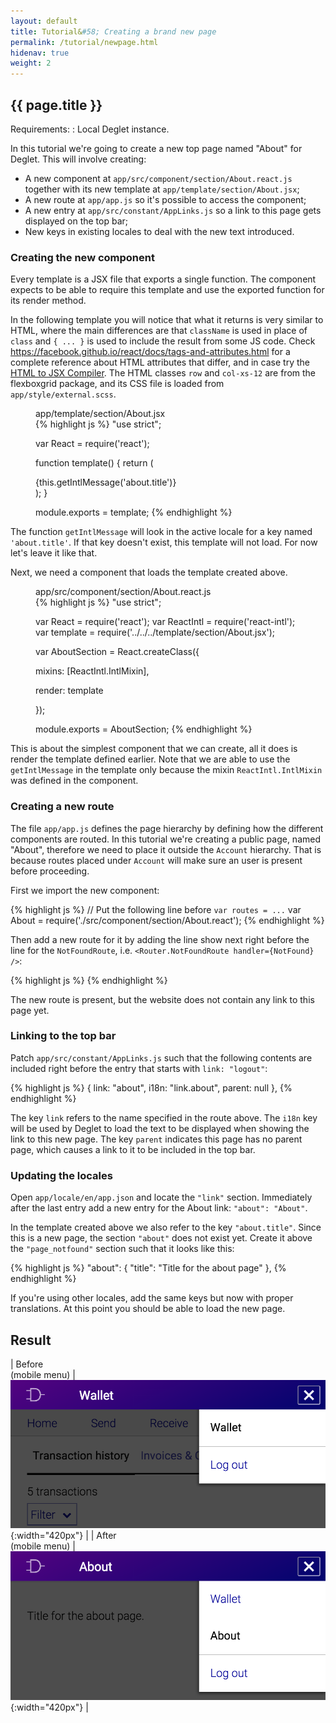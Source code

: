 ```yaml
---
layout: default
title: Tutorial&#58; Creating a brand new page
permalink: /tutorial/newpage.html
hidenav: true
weight: 2
---
```


## {{ page.title }}

Requirements:
: Local Deglet instance.


In this tutorial we're going to create a new top page named "About" for
Deglet. This will involve creating:

* A new component at `app/src/component/section/About.react.js` together
  with its new template at `app/template/section/About.jsx`;
* A new route at `app/app.js` so it's possible to access the component;
* A new entry at `app/src/constant/AppLinks.js` so a link to this page
  gets displayed on the top bar;
* New keys in existing locales to deal with the new text introduced.


### Creating the new component

Every template is a JSX file that exports a single function. The
component expects to be able to require this template and use the
exported function for its render method.

In the following template you will notice that what it returns is very
similar to HTML, where the main differences are that `className` is
used in place of `class` and `{ ... }` is used to include the result
from some JS code. Check <https://facebook.github.io/react/docs/tags-and-attributes.html>
for a complete reference about HTML attributes that differ, and in case
try the [HTML to JSX Compiler](http://facebook.github.io/react/html-jsx.html).
The HTML classes `row` and `col-xs-12` are from the flexboxgrid
package, and its CSS file is loaded from `app/style/external.scss`.

<figure>
<figcaption>app/template/section/About.jsx</figcaption>
{% highlight js %}
"use strict";

var React = require('react');

function template() {
  return (
    <section className="row">
      <div className="col-xs-12">
        {this.getIntlMessage('about.title')}
      </div>
    </section>
  );
}

module.exports = template;
{% endhighlight %}
</figure>

The function `getIntlMessage` will look in the active locale for a key
named `'about.title'`. If that key doesn't exist, this template will not
load. For now let's leave it like that.


Next, we need a component that loads the template created above.

<figure>
<figcaption>app/src/component/section/About.react.js</figcaption>
{% highlight js %}
"use strict";

var React = require('react');
var ReactIntl = require('react-intl');
var template = require('../../../template/section/About.jsx');

var AboutSection = React.createClass({

  mixins: [ReactIntl.IntlMixin],

  render: template

});

module.exports = AboutSection;
{% endhighlight %}
</figure>

This is about the simplest component that we can create, all it does is
render the template defined earlier. Note that we are able to use the
`getIntlMessage` in the template only because the mixin
`ReactIntl.IntlMixin` was defined in the component.


### Creating a new route

The file `app/app.js` defines the page hierarchy by defining how the
different components are routed. In this tutorial we're creating a
public page, named "About", therefore we need to place it outside the
`Account` hierarchy. That is because routes placed under `Account` will
make sure an user is present before proceeding.

First we import the new component:

{% highlight js %}
// Put the following line before `var routes = ...`
var About = require('./src/component/section/About.react');
{% endhighlight %}

Then add a new route for it by adding the line show next right before the
line for the `NotFoundRoute`, i.e.
`<Router.NotFoundRoute handler={NotFound} />`:

{% highlight js %}
<Route name="about" handler={About} />
{% endhighlight %}

The new route is present, but the website does not contain any link to
this page yet.


### Linking to the top bar

Patch `app/src/constant/AppLinks.js` such that the following contents
are included right before the entry that starts with `link: "logout"`:

{% highlight js %}
{
  link: "about",
  i18n: "link.about",
  parent: null
},
{% endhighlight %}

The key `link` refers to the name specified in the route above. The
`i18n` key will be used by Deglet to load the text to be displayed when
showing the link to this new page. The key `parent` indicates this page
has no parent page, which causes a link to it to be included in the top
bar.


### Updating the locales

Open `app/locale/en/app.json` and locate the `"link"` section. Immediately
after the last entry add a new entry for the About link: `"about":
"About"`.

In the template created above we also refer to the key `"about.title"`.
Since this is a new page, the section `"about"` does not exist yet.
Create it above the `"page_notfound"` section such that it looks like
this:

{% highlight js %}
"about": {
  "title": "Title for the about page"
},
{% endhighlight %}

If you're using other locales, add the same keys but now with proper
translations. At this point you should be able to load the new page.


## Result

| Before <br/> (mobile menu) | ![before](./img/before_about_mobile.png){:width="420px"} |
| After <br/> (mobile menu) | ![after](./img/after_about_mobile.png){:width="420px"} |
